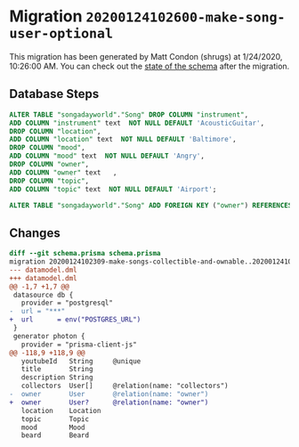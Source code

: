 # Migration `20200124102600-make-song-user-optional`

This migration has been generated by Matt Condon (shrugs) at 1/24/2020, 10:26:00 AM.
You can check out the [state of the schema](./schema.prisma) after the migration.

## Database Steps

```sql
ALTER TABLE "songadayworld"."Song" DROP COLUMN "instrument",
ADD COLUMN "instrument" text  NOT NULL DEFAULT 'AcousticGuitar',
DROP COLUMN "location",
ADD COLUMN "location" text  NOT NULL DEFAULT 'Baltimore',
DROP COLUMN "mood",
ADD COLUMN "mood" text  NOT NULL DEFAULT 'Angry',
DROP COLUMN "owner",
ADD COLUMN "owner" text   ,
DROP COLUMN "topic",
ADD COLUMN "topic" text  NOT NULL DEFAULT 'Airport';

ALTER TABLE "songadayworld"."Song" ADD FOREIGN KEY ("owner") REFERENCES "songadayworld"."User"("id") ON DELETE SET NULL
```

## Changes

```diff
diff --git schema.prisma schema.prisma
migration 20200124102309-make-songs-collectible-and-ownable..20200124102600-make-song-user-optional
--- datamodel.dml
+++ datamodel.dml
@@ -1,7 +1,7 @@
 datasource db {
   provider = "postgresql"
-  url = "***"
+  url      = env("POSTGRES_URL")
 }
 generator photon {
   provider = "prisma-client-js"
@@ -118,9 +118,9 @@
   youtubeId   String     @unique
   title       String
   description String
   collectors  User[]     @relation(name: "collectors")
-  owner       User       @relation(name: "owner")
+  owner       User?      @relation(name: "owner")
   location    Location
   topic       Topic
   mood        Mood
   beard       Beard
```


